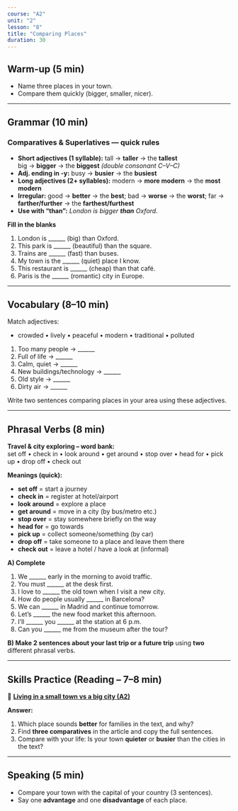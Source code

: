 ```yaml
---
course: "A2"
unit: "2"
lesson: "8"
title: "Comparing Places"
duration: 30
---
```


## Warm-up (5 min)
- Name three places in your town.
- Compare them quickly (bigger, smaller, nicer).

---

## Grammar (10 min)
### Comparatives & Superlatives — quick rules
- **Short adjectives (1 syllable):** tall → **taller** → the **tallest**  
  big → **bigger** → the **biggest** *(double consonant C–V–C)*  
- **Adj. ending in -y:** busy → **busier** → the **busiest**  
- **Long adjectives (2+ syllables):** modern → **more modern** → the **most modern**  
- **Irregular:** good → **better** → the **best**; bad → **worse** → the **worst**; far → **farther/further** → the **farthest/furthest**  
- **Use with “than”:** *London is bigger **than** Oxford.*

**Fill in the blanks**
1) London is ______ (big) than Oxford.  
2) This park is ______ (beautiful) than the square.  
3) Trains are ______ (fast) than buses.  
4) My town is the ______ (quiet) place I know.  
5) This restaurant is ______ (cheap) than that café.  
6) Paris is the ______ (romantic) city in Europe.

---

## Vocabulary (8–10 min)
Match adjectives:
- crowded • lively • peaceful • modern • traditional • polluted

1) Too many people → ______  
2) Full of life → ______  
3) Calm, quiet → ______  
4) New buildings/technology → ______  
5) Old style → ______  
6) Dirty air → ______

Write two sentences comparing places in your area using these adjectives.

---

## Phrasal Verbs (8 min)
**Travel & city exploring – word bank:**  
set off • check in • look around • get around • stop over • head for • pick up • drop off • check out

**Meanings (quick):**  
- **set off** = start a journey  
- **check in** = register at hotel/airport  
- **look around** = explore a place  
- **get around** = move in a city (by bus/metro etc.)  
- **stop over** = stay somewhere briefly on the way  
- **head for** = go towards  
- **pick up** = collect someone/something (by car)  
- **drop off** = take someone to a place and leave them there  
- **check out** = leave a hotel / have a look at (informal)

**A) Complete**  
1) We ______ early in the morning to avoid traffic.  
2) You must ______ at the desk first.  
3) I love to ______ the old town when I visit a new city.  
4) How do people usually ______ in Barcelona?  
5) We can ______ in Madrid and continue tomorrow.  
6) Let’s ______ the new food market this afternoon.  
7) I’ll ______ you ______ at the station at 6 p.m.  
8) Can you ______ me from the museum after the tour?

**B) Make 2 sentences about your last trip or a future trip** using **two** different phrasal verbs.

---

## Skills Practice (Reading – 7–8 min)

📰 **[Living in a small town vs a big city (A2)](https://test-english.com/reading/a2/living-in-a-small-town-vs-a-big-city-a2-english-reading-test/)**

**Answer:**
1) Which place sounds **better** for families in the text, and why?  
2) Find **three comparatives** in the article and copy the full sentences.  
3) Compare with your life: Is your town **quieter** or **busier** than the cities in the text?

---

## Speaking (5 min)
- Compare your town with the capital of your country (3 sentences).  
- Say one **advantage** and one **disadvantage** of each place.
